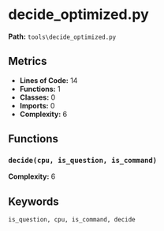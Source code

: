 # decide_optimized.py

**Path:** `tools\decide_optimized.py`

## Metrics

- **Lines of Code:** 14
- **Functions:** 1
- **Classes:** 0
- **Imports:** 0
- **Complexity:** 6

## Functions

### `decide(cpu, is_question, is_command)`

**Complexity:** 6

## Keywords

`is_question, cpu, is_command, decide`


